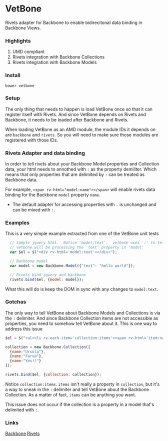 VetBone
=======

Rivets adapter for Backbone to enable bidirecitonal data binding in Backbone Views.


### Highlights

1. UMD compliant
2. Rivets integration with Backbone Collections
3. Rivets integration with Backbone Models

### Install
`bower vetbone`

### Setup

The only thing that needs to happen is load VetBone once so that it can register itself with Rivets. And since VetBone depends on Rivets and Backbone, it needs to be loaded after Backbone and Rivets.

When loading VetBone as an AMD module, the module IDs it depends on are `backbone` and `rivets`. So you will need to make sure those modules are registered with those IDs.

### Rivets Adapter and data binding

In order to tell rivets about your Backbone Model properties and Collection data, your html needs to annothed with `:` as the property demiliter.  Which means that only properties that are delimited by `:` can be treated as Backbone data.

For example, `<span rv-html="model:name"></span>` will enable rivets data binding for the Backbone `model` property `name`.

* The default adapter for accessing properties with `.` is unchanged and can be mixed with `:`.

### Examples

This is a very simple example extracted from one of the VetBone unit tests

``` javascript
  // Sample jquery html.  Notice 'model:text'.  vetbone uses ':' to tell rivets that
  // vetbone will be processing the 'text' property in 'model'
  var $el = $("<div rv-html='model:text'></div>");

  // Backbone model
  var model = new Backbone.Model({"text": "hello world"});

  // Rivets bind jquery and backbone
  rivets.bind($el, {model: model});
```

What this will do is keep the DOM in sync with any changes to `model:text`.

### Gotchas

The only way to tell VetBone about Backbone Models and Collections is via the `:` delimiter.  And since Backbone Collection items are not accessible as properties, you need to somehow tell VetBone about it.  This is one way to address this issue

``` javascript
$el = $("<ul><li rv-each-item='collection:items'><span rv-html='item:name'></span></li></lu>");

collection = new Backbone.Collection([
  {name:"Ursula"},
  {name:"Farva"},
  {name:"Yes!!"}
]);

rivets.bind($el, {collection: collection});
```

Notice `collection:items`.  `items` isn't really a property in `collection`, but it's a way to sneak in the `:` delimiter and tell VetBone about the Backbone Collection.  As a matter of fact, `items` can be anything you want.

This issue does not occur if the collection is a property in a model that's delimited with `:`.

### Links
<a href="http://backbonejs.org/">Backbone</a>
<a href="http://rivetsjs.com/">Rivets</a>

